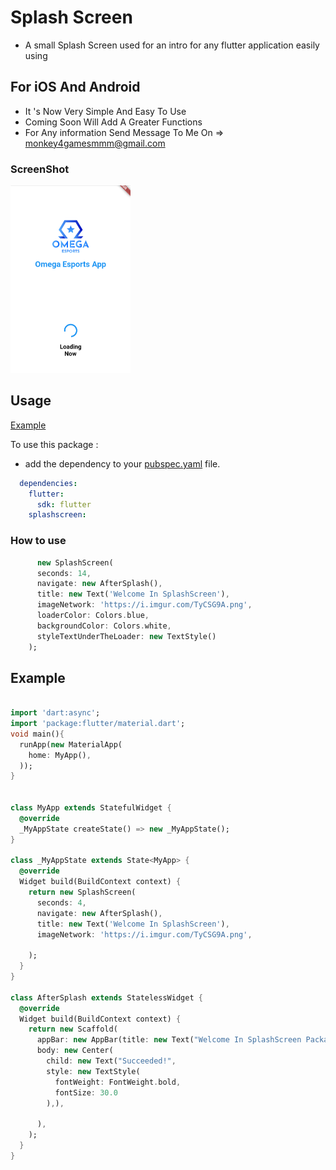 # Splash Screen

* A small Splash Screen used for an intro for any flutter application easily using

## For iOS And Android 

* It 's Now Very Simple And Easy To Use 
* Coming Soon Will Add A Greater Functions 
* For Any information Send Message To Me On => monkey4gamesmmm@gmail.com


### ScreenShot
<img src="screenshot.png" height="300et">

## Usage

[Example](https://github.com/KarimMohamed2005/SplashScreenFlutterPackage/blob/master/example/example.dart)

To use this package :

* add the dependency to your [pubspec.yaml](https://github.com/KarimMohamed2005/SplashScreenFlutterPackage/blob/master/pubspec.yaml) file.

```yaml
  dependencies:
    flutter:
      sdk: flutter
    splashscreen:
```

### How to use


``` dart
      new SplashScreen(
      seconds: 14,
      navigate: new AfterSplash(),
      title: new Text('Welcome In SplashScreen'),
      imageNetwork: 'https://i.imgur.com/TyCSG9A.png',
      loaderColor: Colors.blue,
      backgroundColor: Colors.white,
      styleTextUnderTheLoader: new TextStyle()
    );
```

## Example
```dart

import 'dart:async';
import 'package:flutter/material.dart';
void main(){
  runApp(new MaterialApp(
    home: MyApp(),
  ));
}


class MyApp extends StatefulWidget {
  @override
  _MyAppState createState() => new _MyAppState();
}

class _MyAppState extends State<MyApp> {
  @override
  Widget build(BuildContext context) {
    return new SplashScreen(
      seconds: 4,
      navigate: new AfterSplash(),
      title: new Text('Welcome In SplashScreen'),
      imageNetwork: 'https://i.imgur.com/TyCSG9A.png',

    );
  }
}

class AfterSplash extends StatelessWidget {
  @override
  Widget build(BuildContext context) {
    return new Scaffold(
      appBar: new AppBar(title: new Text("Welcome In SplashScreen Package")),
      body: new Center(
        child: new Text("Succeeded!",
        style: new TextStyle(
          fontWeight: FontWeight.bold,
          fontSize: 30.0
        ),),

      ),
    );
  }
}

```